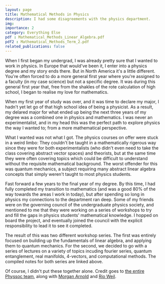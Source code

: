 ```yaml
---
layout: page
title: Mathematical Methods in Physics
description: I had some disagreements with the physics department.
img:
importance: 2
category: Everything Else
pdf : Mathematical_Methods_Linear_Algebra.pdf
pdf2 : Mathematical_Methods_Term_2.pdf
related_publications: false
---
```


When I first began my undergrad, I was already pretty sure that I wanted to work in physics. In Europe that would've been it, I enter into a physics degree and my story ends there. But in North America it's a little different. You're often forced to do a more general first year where you're assigned to a faculty (in my case science) but not a specific degree. It was during this general first year that, free from the shakles of the rote calculation of high school, I began to realise my love for mathematics.

When my first year of study was over, and it was time to declare my major, I hadn't yet let go of that high school idea of being a physicist. As a result, my delared major for what ended up being the next three years of my degree was a combined one in physics and mathematics. I was never an experimentalist, and in my head this was the perfect path to explore physics the way I wanted to; from a more mathematical perspective.

What I wanted was not what I got. The physics courses on offer were stuck in a weird limbo: They couldn't be taught in a mathematically rigerous way since they were for both experimentalists (who didn't even need to take the class covering abstract vector spaces) and theorists, but at the same time they were often covering topics which could be difficult to understand without the requisite mathematical background. The worst offender for this was quantum mechanics, a subject requiring many abstract linear algebra concepts that simply weren't taught to most physics students.

Fast forward a few years to the final year of my degree. By this time, I had fully completed my transition to mathematics (and was a good 80% of the way towards the areas I work in today), but after spending so long in physics my connections to the department ran deep. Some of my friends were on the governing council of the undergraduate physics society, and mentioned to me that they were working on a series of workshops to try and fill the gaps in physics students' mathematical knowledge. I hopped on board the project, and eventually joined the council with the explicit responsibility to lead it to see it completed.

The result of this was two different workshop series. The first was entirely focused on building up the fundamentals of linear algebra, and applying them to quantum mechanics. For the second, we decided to go with a series of lectures on a variety of topics incuding fourier series, quantum entanglement, real manifolds, 4-vectors, and computational methods. The compiled notes for both series are linked above.

Of course, I didn't put these together alone. Credit goes to <a href = 'https://physsoc.phas.ubc.ca/about/current-council-3/'>the entire Physsoc team</a>, along with <a href = 'https://mathstodon.xyz/@mra'>Morgan Arnold</a> and <a href = 'https://rioweil.github.io/'>Rio Weil</a>.